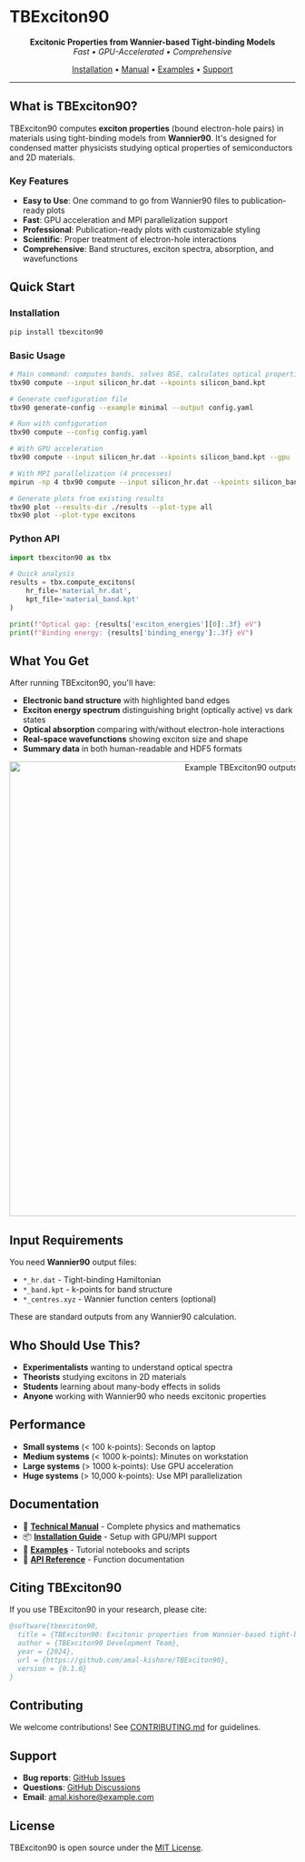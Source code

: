 # TBExciton90

<p align="center">
  <strong>Excitonic Properties from Wannier-based Tight-binding Models</strong>
  <br>
  <em>Fast • GPU-Accelerated • Comprehensive</em>
</p>

<p align="center">
  <a href="https://github.com/amal-kishore/TBExciton90/blob/main/INSTALL.md">Installation</a> •
  <a href="https://github.com/amal-kishore/TBExciton90/blob/main/docs/TBExciton90_Manual.md">Manual</a> •
  <a href="https://github.com/amal-kishore/TBExciton90/tree/main/examples">Examples</a> •
  <a href="https://github.com/amal-kishore/TBExciton90/issues">Support</a>
</p>

---

## What is TBExciton90?

TBExciton90 computes **exciton properties** (bound electron-hole pairs) in materials using tight-binding models from **Wannier90**. It's designed for condensed matter physicists studying optical properties of semiconductors and 2D materials.

### Key Features

- **Easy to Use**: One command to go from Wannier90 files to publication-ready plots  
- **Fast**: GPU acceleration and MPI parallelization support  
- **Professional**: Publication-ready plots with customizable styling  
- **Scientific**: Proper treatment of electron-hole interactions  
- **Comprehensive**: Band structures, exciton spectra, absorption, and wavefunctions  

## Quick Start

### Installation
```bash
pip install tbexciton90
```

### Basic Usage
```bash
# Main command: computes bands, solves BSE, calculates optical properties, generates plots
tbx90 compute --input silicon_hr.dat --kpoints silicon_band.kpt

# Generate configuration file
tbx90 generate-config --example minimal --output config.yaml

# Run with configuration
tbx90 compute --config config.yaml

# With GPU acceleration
tbx90 compute --input silicon_hr.dat --kpoints silicon_band.kpt --gpu

# With MPI parallelization (4 processes)
mpirun -np 4 tbx90 compute --input silicon_hr.dat --kpoints silicon_band.kpt --mpi

# Generate plots from existing results
tbx90 plot --results-dir ./results --plot-type all
tbx90 plot --plot-type excitons
```

### Python API
```python
import tbexciton90 as tbx

# Quick analysis
results = tbx.compute_excitons(
    hr_file='material_hr.dat',
    kpt_file='material_band.kpt'
)

print(f"Optical gap: {results['exciton_energies'][0]:.3f} eV")
print(f"Binding energy: {results['binding_energy']:.3f} eV")
```

## What You Get

After running TBExciton90, you'll have:

- **Electronic band structure** with highlighted band edges
- **Exciton energy spectrum** distinguishing bright (optically active) vs dark states  
- **Optical absorption** comparing with/without electron-hole interactions
- **Real-space wavefunctions** showing exciton size and shape
- **Summary data** in both human-readable and HDF5 formats

<p align="center">
  <img src="docs/example_plots.png" alt="Example TBExciton90 outputs" width="800">
</p>

## Input Requirements

You need **Wannier90** output files:
- `*_hr.dat` - Tight-binding Hamiltonian
- `*_band.kpt` - k-points for band structure  
- `*_centres.xyz` - Wannier function centers (optional)

These are standard outputs from any Wannier90 calculation.

## Who Should Use This?

- **Experimentalists** wanting to understand optical spectra
- **Theorists** studying excitons in 2D materials
- **Students** learning about many-body effects in solids
- **Anyone** working with Wannier90 who needs excitonic properties

## Performance

- **Small systems** (< 100 k-points): Seconds on laptop
- **Medium systems** (< 1000 k-points): Minutes on workstation  
- **Large systems** (> 1000 k-points): Use GPU acceleration
- **Huge systems** (> 10,000 k-points): Use MPI parallelization

## Documentation

- 📖 **[Technical Manual](docs/TBExciton90_Manual.md)** - Complete physics and mathematics
- 📦 **[Installation Guide](INSTALL.md)** - Setup with GPU/MPI support
- 🚀 **[Examples](examples/)** - Tutorial notebooks and scripts
- 🎯 **[API Reference](docs/api/)** - Function documentation

## Citing TBExciton90

If you use TBExciton90 in your research, please cite:

```bibtex
@software{tbexciton90,
  title = {TBExciton90: Excitonic properties from Wannier-based tight-binding models},
  author = {TBExciton90 Development Team},
  year = {2024},
  url = {https://github.com/amal-kishore/TBExciton90},
  version = {0.1.0}
}
```

## Contributing

We welcome contributions! See [CONTRIBUTING.md](CONTRIBUTING.md) for guidelines.

## Support

- **Bug reports**: [GitHub Issues](https://github.com/amal-kishore/TBExciton90/issues)
- **Questions**: [GitHub Discussions](https://github.com/amal-kishore/TBExciton90/discussions)  
- **Email**: amal.kishore@example.com

## License

TBExciton90 is open source under the [MIT License](LICENSE).

